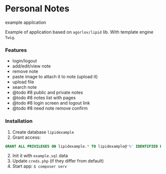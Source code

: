 # Personal Notes

example appilcation

Example of application based on ``agorlov/lipid`` lib.
With template engine ``Twig``.


### Features

- login/logout
- add/edit/view note
- remove note
- paste image to attach it to note (upload it)
- upload file
- search note
- @todo #8 public and private notes
- @todo #8 notes list with pages
- @todo #8 login screen and logout link
- @todo #8 need note remove confirm

### Installation

1. Create database ``lipidexample``
2. Grant access:
```sql
GRANT ALL PRIVILEGES ON lipidexample.* TO lipidexample@'%' IDENTIFIED BY 'lipidexample';
```
2. Init it with ``example.sql`` data
3. Update ``creds.php`` (if they differ from default)
4. Start app: ``$ composer serv``
